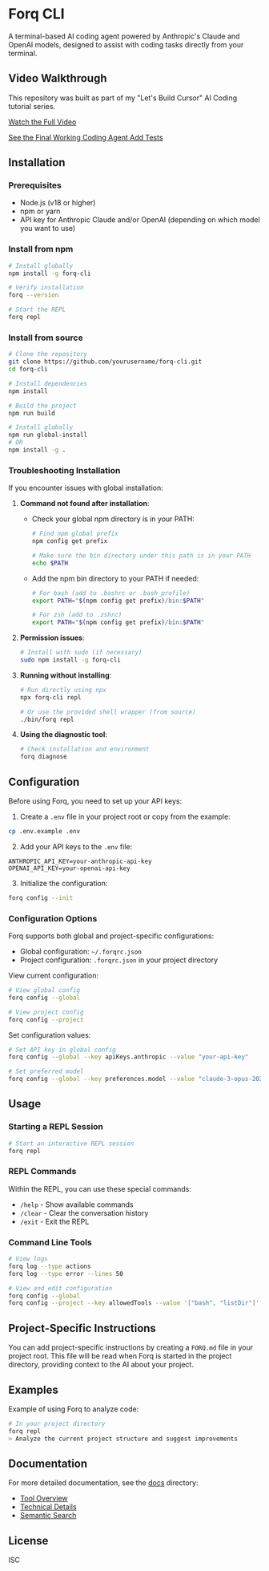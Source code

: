 # Forq CLI

A terminal-based AI coding agent powered by Anthropic's Claude and OpenAI models, designed to assist with coding tasks directly from your terminal.

## Video Walkthrough

This repository was built as part of my "Let's Build Cursor" AI Coding tutorial series. 

[Watch the Full Video](https://youtu.be/gvpxq1hqzXY)

[See the Final Working Coding Agent Add Tests](https://youtu.be/gvpxq1hqzXY?si=vKs9F6iRx1799A_c&t=3346)

## Installation

### Prerequisites

- Node.js (v18 or higher)
- npm or yarn
- API key for Anthropic Claude and/or OpenAI (depending on which model you want to use)

### Install from npm

```bash
# Install globally
npm install -g forq-cli

# Verify installation
forq --version

# Start the REPL
forq repl
```

### Install from source

```bash
# Clone the repository
git clone https://github.com/yourusername/forq-cli.git
cd forq-cli

# Install dependencies
npm install

# Build the project
npm run build

# Install globally
npm run global-install
# OR
npm install -g .
```

### Troubleshooting Installation

If you encounter issues with global installation:

1. **Command not found after installation**:

   - Check your global npm directory is in your PATH:

     ```bash
     # Find npm global prefix
     npm config get prefix

     # Make sure the bin directory under this path is in your PATH
     echo $PATH
     ```

   - Add the npm bin directory to your PATH if needed:

     ```bash
     # For bash (add to .bashrc or .bash_profile)
     export PATH="$(npm config get prefix)/bin:$PATH"

     # For zsh (add to .zshrc)
     export PATH="$(npm config get prefix)/bin:$PATH"
     ```

2. **Permission issues**:

   ```bash
   # Install with sudo (if necessary)
   sudo npm install -g forq-cli
   ```

3. **Running without installing**:

   ```bash
   # Run directly using npx
   npx forq-cli repl

   # Or use the provided shell wrapper (from source)
   ./bin/forq repl
   ```

4. **Using the diagnostic tool**:
   ```bash
   # Check installation and environment
   forq diagnose
   ```

## Configuration

Before using Forq, you need to set up your API keys:

1. Create a `.env` file in your project root or copy from the example:

```bash
cp .env.example .env
```

2. Add your API keys to the `.env` file:

```
ANTHROPIC_API_KEY=your-anthropic-api-key
OPENAI_API_KEY=your-openai-api-key
```

3. Initialize the configuration:

```bash
forq config --init
```

### Configuration Options

Forq supports both global and project-specific configurations:

- Global configuration: `~/.forqrc.json`
- Project configuration: `.forqrc.json` in your project directory

View current configuration:

```bash
# View global config
forq config --global

# View project config
forq config --project
```

Set configuration values:

```bash
# Set API key in global config
forq config --global --key apiKeys.anthropic --value "your-api-key"

# Set preferred model
forq config --global --key preferences.model --value "claude-3-opus-20240229"
```

## Usage

### Starting a REPL Session

```bash
# Start an interactive REPL session
forq repl
```

### REPL Commands

Within the REPL, you can use these special commands:

- `/help` - Show available commands
- `/clear` - Clear the conversation history
- `/exit` - Exit the REPL

### Command Line Tools

```bash
# View logs
forq log --type actions
forq log --type error --lines 50

# View and edit configuration
forq config --global
forq config --project --key allowedTools --value '["bash", "listDir"]'
```

## Project-Specific Instructions

You can add project-specific instructions by creating a `FORQ.md` file in your project root. This file will be read when Forq is started in the project directory, providing context to the AI about your project.

## Examples

Example of using Forq to analyze code:

```bash
# In your project directory
forq repl
> Analyze the current project structure and suggest improvements
```

## Documentation

For more detailed documentation, see the [docs](./docs) directory:

- [Tool Overview](./docs/tool-overview.md)
- [Technical Details](./docs/technical-details.md)
- [Semantic Search](./docs/semantic-search.md)

## License

ISC
